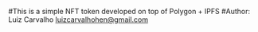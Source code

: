 #This is a simple NFT token developed on top of Polygon +  IPFS
#Author: Luiz Carvalho luizcarvalhohen@gmail.com

